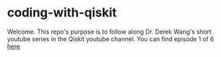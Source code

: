 # coding-with-qiskit

Welcome. This repo's purpose is to follow along Dr. Derek Wang's short youtube series in the Qiskit youtube channel. You can find episode 1 of 6 [here](https://www.youtube.com/watch?v=Tk9LOL9--Y4)